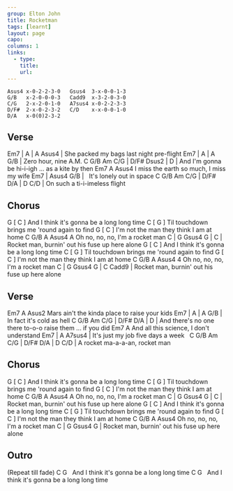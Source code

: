 ```yaml
---
group: Elton John
title: Rocketman
tags: [learnt]
layout: page
capo: 
columns: 1
links: 
  - type: 
    title: 
    url: 
---
```


```chordpro
Asus4 x-0-2-2-3-0   Gsus4  3-x-0-0-1-3
G/B   x-2-0-0-0-3   Cadd9  x-3-2-0-3-0
C/G   2-x-2-0-1-0   A7sus4 x-0-2-2-3-3
D/F#  2-x-0-2-3-2   C/D    x-x-0-0-1-0
D/A   x-0(0)2-3-2
```

## Verse
Em7                                |  A  |  A     Asus4 |
 She packed my bags last night pre-flight
Em7              |  A  |  A     G/B |
 Zero hour, nine A.M.
C                 G/B  Am  C/G             |  D/F#    Dsus2 |  D    |
 And I'm gonna be hi-i-igh ... as a kite by then
Em7                          A         Asus4
 I miss the earth so much, I miss my wife
Em7                   |  Asus4      G/B |
&nbsp;  It's lonely out in space
C          G/B  Am        C/G   | D/F# D/A | D    C/D |
 On such a ti-i-imeless flight

## Chorus
G                                      [ C ]
 And I think it's gonna be a long long time
C                                       [ G ]
 Til touchdown brings me 'round again to find
G                                  [ C ]
 I'm not the man they think I am at home
C           G/B       A          Asus4 A
 Oh no, no, no, I'm a rocket man
C                                  | G         Gsus4 G |  C  |
Rocket man, burnin' out his fuse up here alone
G                                      [ C ]
 And I think it's gonna be a long long time
C                                       [ G ]
 Til touchdown brings me 'round again to find
G                                  [ C ]
 I'm not the man they think I am at home
C           G/B       A          Asus4 4
 Oh no, no, no, I'm a rocket man
C                                  | G         Gsus4 G |  C  Cadd9 |
Rocket man, burnin' out his fuse up here alone

## Verse
Em7                            A               Asus2
 Mars ain't the kinda place to raise your kids
Em7                    |  A  |  A     G/B |
&nbsp; In fact it's cold as hell
C                   G/B      Am             C/G          | D/F# D/A | D |
 And there's no one there to-o-o raise them ... if you did
Em7                            A
 And all this science, I don't understand
Em7                         |  A     A7sus4 |
 It's just my job five days a week
&nbsp;        C  G/B Am  C/G         | D/F# D/A | D    C/D |
A rocket ma-a-a-an,    rocket man

## Chorus
G                                      [ C ]
 And I think it's gonna be a long long time
C                                       [ G ]
 Til touchdown brings me 'round again to find
G                                  [ C ]
 I'm not the man they think I am at home
C           G/B       A          Asus4 A
 Oh no, no, no, I'm a rocket man
C                                  | G         Gsus4 G |  C  |
Rocket man, burnin' out his fuse up here alone
G                                      [ C ]
 And I think it's gonna be a long long time
C                                       [ G ]
 Til touchdown brings me 'round again to find
G                                  [ C ]
 I'm not the man they think I am at home
C           G/B       A          Asus4
 Oh no, no, no, I'm a rocket man
C                                  | G         Gsus4 G |
Rocket man, burnin' out his fuse up here alone

## Outro
(Repeat till fade)
C                              G
&nbsp;  And I think it's gonna be a long long time
C                              G
&nbsp;  And I think it's gonna be a long long time

